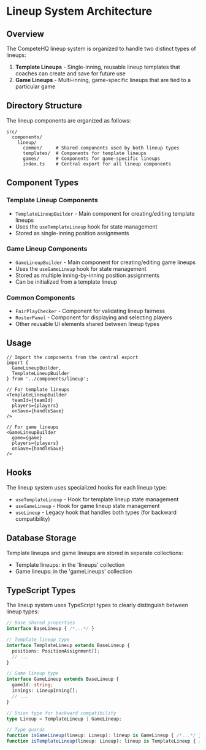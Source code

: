 # Lineup System Architecture

## Overview

The CompeteHQ lineup system is organized to handle two distinct types of lineups:

1. **Template Lineups** - Single-inning, reusable lineup templates that coaches can create and save for future use
2. **Game Lineups** - Multi-inning, game-specific lineups that are tied to a particular game

## Directory Structure

The lineup components are organized as follows:

```
src/
  components/
    lineup/
      common/     # Shared components used by both lineup types
      templates/  # Components for template lineups
      games/      # Components for game-specific lineups
      index.ts    # Central export for all lineup components
```

## Component Types

### Template Lineup Components
- `TemplateLineupBuilder` - Main component for creating/editing template lineups
- Uses the `useTemplateLineup` hook for state management
- Stored as single-inning position assignments

### Game Lineup Components
- `GameLineupBuilder` - Main component for creating/editing game lineups
- Uses the `useGameLineup` hook for state management
- Stored as multiple inning-by-inning position assignments
- Can be initialized from a template lineup

### Common Components
- `FairPlayChecker` - Component for validating lineup fairness
- `RosterPanel` - Component for displaying and selecting players
- Other reusable UI elements shared between lineup types

## Usage

```tsx
// Import the components from the central export
import { 
  GameLineupBuilder, 
  TemplateLineupBuilder 
} from '../components/lineup';

// For template lineups
<TemplateLineupBuilder 
  teamId={teamId}
  players={players}
  onSave={handleSave}
/>

// For game lineups
<GameLineupBuilder
  game={game}
  players={players} 
  onSave={handleSave}
/>
```

## Hooks

The lineup system uses specialized hooks for each lineup type:

- `useTemplateLineup` - Hook for template lineup state management
- `useGameLineup` - Hook for game lineup state management
- `useLineup` - Legacy hook that handles both types (for backward compatibility)

## Database Storage

Template lineups and game lineups are stored in separate collections:
- Template lineups: in the 'lineups' collection
- Game lineups: in the 'gameLineups' collection

## TypeScript Types

The lineup system uses TypeScript types to clearly distinguish between lineup types:

```typescript
// Base shared properties
interface BaseLineup { /*...*/ }

// Template lineup type
interface TemplateLineup extends BaseLineup { 
  positions: PositionAssignment[];
  // ...
}

// Game lineup type
interface GameLineup extends BaseLineup {
  gameId: string;
  innings: LineupInning[];
  // ...
}

// Union type for backward compatibility
type Lineup = TemplateLineup | GameLineup;

// Type guards
function isGameLineup(lineup: Lineup): lineup is GameLineup { /*...*/ }
function isTemplateLineup(lineup: Lineup): lineup is TemplateLineup { /*...*/ }
```